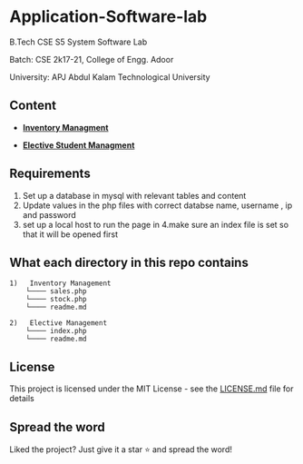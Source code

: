 # Application-Software-lab

B.Tech CSE S5 System Software Lab

Batch: CSE 2k17-21, College of Engg. Adoor

University: APJ Abdul Kalam Technological University


## Content

- **[Inventory Managment ](Inventory%20Management)**

- **[Elective  Student Managment ](Elective%20Student%20Management)**
  
## Requirements

1. Set up a database in mysql with relevant tables and content
2. Update values in the php files with correct databse name, username , ip and password
3. set up a local host to run the page in 
4.make sure an index file is set so that it will be opened first

## What each directory in this repo contains

```
1)   Inventory Management  
	└──── sales.php
  	└──── stock.php
	└──── readme.md
	
2)   Elective Management  
	└──── index.php
	└──── readme.md
```
  ## License  
This project is licensed under the MIT License - see the [LICENSE.md](LICENSE) file for details

## Spread the word
Liked the project? Just give it a star :star: and spread the word!
